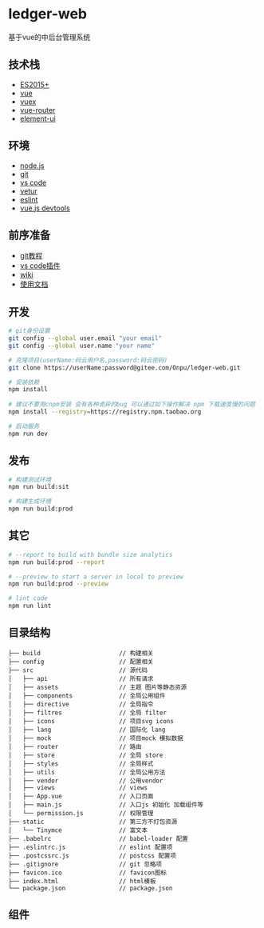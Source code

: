 # ledger-web
基于vue的中后台管理系统

## 技术栈
- [ES2015+](http://es6.ruanyifeng.com/)
- [vue](https://cn.vuejs.org/index.html)
- [vuex](https://vuex.vuejs.org/zh-cn/)
- [vue-router](https://router.vuejs.org/zh-cn/)
- [element-ui](https://github.com/ElemeFE/element)

## 环境
- [node.js](http://nodejs.org/)
- [git](https://git-scm.com/)
- [vs code](https://code.visualstudio.com/)
- [vetur](https://marketplace.visualstudio.com/items?itemName=octref.vetur)
- [eslint](https://marketplace.visualstudio.com/items?itemName=dbaeumer.vscode-eslint)
- [vue.js devtools](https://chrome.google.com/webstore/detail/vuejs-devtools/nhdogjmejiglipccpnnnanhbledajbpd)

## 前序准备
- [git教程](https://www.liaoxuefeng.com/wiki/0013739516305929606dd18361248578c67b8067c8c017b000/)
- [vs code插件](https://github.com/varHarrie/YmxvZw/issues/10)
- [wiki](https://github.com/PanJiaChen/vue-element-admin/wiki)
- [使用文档](https://panjiachen.github.io/vue-element-admin-site/#/)

## 开发
```bash
# git身份设置
git config --global user.email "your email"
git config --global user.name "your name"

# 克隆项目(userName:码云用户名,password:码云密码)
git clone https://userName:password@gitee.com/Onpu/ledger-web.git

# 安装依赖
npm install
   
# 建议不要用cnpm安装 会有各种诡异的bug 可以通过如下操作解决 npm 下载速度慢的问题
npm install --registry=https://registry.npm.taobao.org

# 启动服务
npm run dev
```

## 发布
```bash
# 构建测试环境
npm run build:sit

# 构建生成环境
npm run build:prod
```

## 其它
```bash
# --report to build with bundle size analytics
npm run build:prod --report

# --preview to start a server in local to preview
npm run build:prod --preview

# lint code
npm run lint
```

## 目录结构
```shell
├── build                      // 构建相关  
├── config                     // 配置相关
├── src                        // 源代码
│   ├── api                    // 所有请求
│   ├── assets                 // 主题 图片等静态资源
│   ├── components             // 全局公用组件
│   ├── directive              // 全局指令
│   ├── filtres                // 全局 filter
│   ├── icons                  // 项目svg icons
│   ├── lang                   // 国际化 lang
│   ├── mock                   // 项目mock 模拟数据
│   ├── router                 // 路由
│   ├── store                  // 全局 store
│   ├── styles                 // 全局样式
│   ├── utils                  // 全局公用方法
│   ├── vendor                 // 公用vendor
│   ├── views                  // views
│   ├── App.vue                // 入口页面
│   ├── main.js                // 入口js 初始化 加载组件等
│   └── permission.js          // 权限管理
├── static                     // 第三方不打包资源
│   └── Tinymce                // 富文本
├── .babelrc                   // babel-loader 配置
├── .eslintrc.js               // eslint 配置项
├── .postcssrc.js              // postcss 配置项
├── .gitignore                 // git 忽略项
├── favicon.ico                // favicon图标
├── index.html                 // html模板
└── package.json               // package.json
```

## 组件
